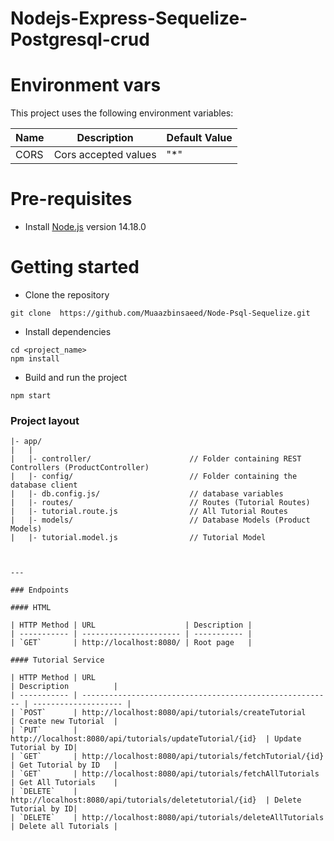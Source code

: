 # Nodejs-Express-Sequelize-Postgresql-crud


# Environment vars

This project uses the following environment variables:

| Name | Description                | Default Value                |
| ---- | -------------------------- | ---------------------------- |
| CORS | Cors accepted values       | "\*"                         |

# Pre-requisites

- Install [Node.js](https://nodejs.org/en/) version 14.18.0

# Getting started

- Clone the repository

```
git clone  https://github.com/Muaazbinsaeed/Node-Psql-Sequelize.git
```

- Install dependencies

```
cd <project_name>
npm install
```

- Build and run the project

```
npm start
```


### Project layout

```
|- app/
|   |
|   |- controller/                      // Folder containing REST Controllers (ProductController)
|   |- config/                          // Folder containing the database client
|   |- db.config.js/                    // database variables
|   |- routes/                          // Routes (Tutorial Routes)
|   |- tutorial.route.js                // All Tutorial Routes
|   |- models/                          // Database Models (Product Models)
|   |- tutorial.model.js                // Tutorial Model



---

### Endpoints

#### HTML

| HTTP Method | URL                    | Description |
| ----------- | ---------------------- | ----------- |
| `GET`       | http://localhost:8080/ | Root page   |

#### Tutorial Service

| HTTP Method | URL                                                      | Description          |
| ----------- | -------------------------------------------------------- | -------------------- |
| `POST`      | http://localhost:8080/api/tutorials/createTutorial       | Create new Tutorial  |
| `PUT`       | http://localhost:8080/api/tutorials/updateTutorial/{id}  | Update Tutorial by ID|
| `GET`       | http://localhost:8080/api/tutorials/fetchTutorial/{id}   | Get Tutorial by ID   |
| `GET`       | http://localhost:8080/api/tutorials/fetchAllTutorials    | Get All Tutorials    |
| `DELETE`    | http://localhost:8080/api/tutorials/deletetutorial/{id}  | Delete Tutorial by ID|
| `DELETE`    | http://localhost:8080/api/tutorials/deleteAllTutorials   | Delete all Tutorials |
```

